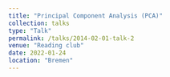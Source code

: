 ```yaml
---
title: "Principal Component Analysis (PCA)"
collection: talks
type: "Talk"
permalink: /talks/2014-02-01-talk-2
venue: "Reading club"
date: 2022-01-24
location: "Bremen"
---
```



